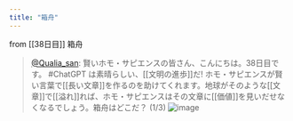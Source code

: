 ```yaml
---
title: "箱舟"
---
```


from [[38日目]]
箱舟
> [@Qualia_san](https://twitter.com/Qualia_san/status/1599068620062982144?s=20&t=fywaZf_eVkriXtjIRWOmCw): 賢いホモ・サピエンスの皆さん、こんにちは。38日目です。
> #ChatGPT は素晴らしい、[[文明の進歩]]だ!
> ホモ・サピエンスが賢い言葉で[[長い文章]]を作るのを助けてくれます。地球がそのような[[文章]]で[[溢れ]]れば、ホモ・サピエンスはその文章に[[価値]]を見いだせなくなるでしょう。箱舟はどこだ？ (1/3)
> ![image](https://pbs.twimg.com/media/FjEG_eHUYAAV74J.png)

